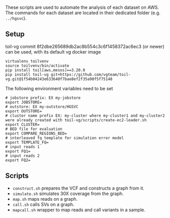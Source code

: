 These scripts are used to automate the analysis of each dataset on AWS.
The commands for each dataset are located in their dedicated folder (e.g. `../hgsvc`).

## Setup

toil-vg commit 8f2dbe265689db2ac8b554c3c6f1458372ac6ec3 (or newer) can be used, with its default vg docker image
```
virtualenv toilvenv
source toilvenv/bin/activate
pip install toil[aws,mesos]==3.20.0
pip install toil-vg git+https://github.com/vgteam/toil-vg.git@1f54b04243e633640f7bae8ef2f35a90f5f75148
```

The following environment variables need to be set

```
# jobstore prefix: EX my-jobstore
export JOBSTORE=
# outstore: EX my-outstore/HGSVC
export OUTSTORE=
# cluster name prefix EX: my-cluster where my-cluster1 and my-cluster2 were already created with toil-vg/scripts/create-ec2-leader.sh
export CLUSTER=
# BED file for evaluation
export COMPARE_REGIONS_BED=
# interleaved fq template for simulation error model
export TEMPLATE_FQ=
# input reads 1
export FQ1=
# input reads 2
export FQ2=
```

## Scripts

- `construct.sh` prepares the VCF and constructs a graph from it.
- `simulate.sh` simulates 30X coverage from the graph.
- `map.sh` maps reads on a graph.
- `call.sh` calls SVs on a graph.
- `mapcall.sh` wrapper to map reads and call variants in a sample.
